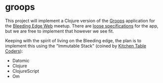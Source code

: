 groops
======

This project will implement a Clojure version of the [Groops](https://github.com/groops/examples) application for the [Bleeding Edge Web](http://www.meetup.com/bleeding-edge-web/) meetup.  There are [loose specifications](https://github.com/groops/examples/wiki/Application-Specs) for the app, but we are free to implement that however we see fit. 

Keeping with the spirit of living on the Bleeding edge, the plan is to implement this using the "Immutable Stack" (coined by [Kitchen Table Coders](https://twitter.com/ktcoders)):

* Datomic
* Clojure
* ClojureScript
* Om


